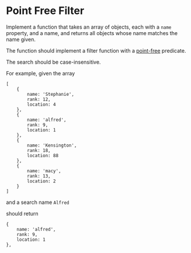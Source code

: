 # Point Free Filter

Implement a function that takes an array of objects, each with a `name` property, and a name, and returns all objects whose name matches the name given.

The function should implement a filter function with a [point-free](https://en.wikipedia.org/wiki/Tacit_programming) predicate.

The search should be case-insensitive.

For example, given the array

```
[
    {
        name: 'Stephanie',
        rank: 12,
        location: 4
    },
    {
        name: 'alfred',
        rank: 9,
        location: 1
    },
    {
        name: 'Kensington',
        rank: 18,
        location: 88
    },
    {
        name: 'macy',
        rank: 13,
        location: 2 
    }
]
```

and a search name `Alfred` 

should return 

```
{
    name: 'alfred',
    rank: 9,
    location: 1
},
```
